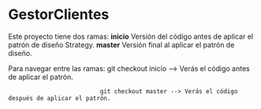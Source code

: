 # GestorClientes

Este proyecto tiene dos ramas:
**inicio** Versión del código antes de aplicar el patrón de diseño Strategy.
**master** Versión final al aplicar el patrón de diseño.

Para navegar entre las ramas: git checkout inicio --> Verás el código antes de aplicar el patrón.

                              git checkout master --> Verás el código después de aplicar el patrón.
